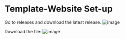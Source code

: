 ﻿# Template-Website Set-up

Go to releases and download the latest release.
![image](https://github.com/user-attachments/assets/8b808b76-2d71-42d9-8e87-ae0b06ff3cf5)

Download the file:
![image](https://github.com/user-attachments/assets/47693a92-4803-49af-acc4-8a23627c6a36)

